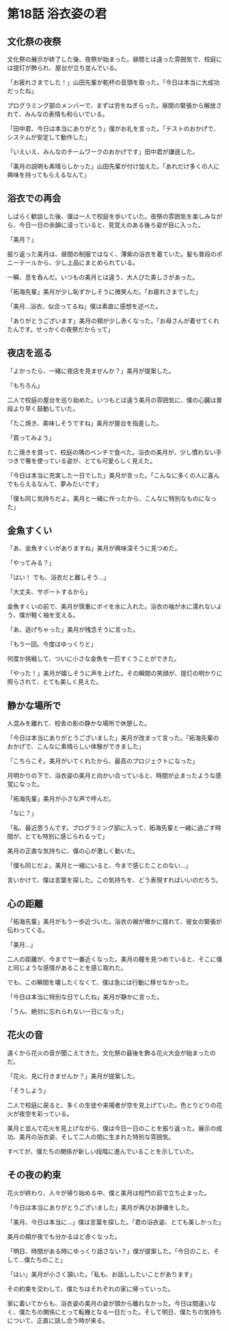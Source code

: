 # 第18話 浴衣姿の君

## 文化祭の夜祭

文化祭の展示が終了した後、夜祭が始まった。昼間とは違った雰囲気で、校庭には提灯が飾られ、屋台が立ち並んでいる。

「お疲れさまでした！」山田先輩が乾杯の音頭を取った。「今日は本当に大成功だったね」

プログラミング部のメンバーで、まずは労をねぎらった。昼間の緊張から解放されて、みんなの表情も和らいでいる。

「田中君、今日は本当にありがとう」僕がお礼を言った。「テストのおかげで、システムが安定して動作した」

「いえいえ、みんなのチームワークのおかげです」田中君が謙遜した。

「美月の説明も素晴らしかった」山田先輩が付け加えた。「あれだけ多くの人に興味を持ってもらえるなんて」

## 浴衣での再会

しばらく歓談した後、僕は一人で校庭を歩いていた。夜祭の雰囲気を楽しみながら、今日一日の余韻に浸っていると、見覚えのある後ろ姿が目に入った。

「美月？」

振り返った美月は、昼間の制服ではなく、薄紫の浴衣を着ていた。髪も普段のポニーテールから、少し上品にまとめられている。

一瞬、息を呑んだ。いつもの美月とは違う、大人びた美しさがあった。

「拓海先輩」美月が少し恥ずかしそうに微笑んだ。「お疲れさまでした」

「美月...浴衣、似合ってるね」僕は素直に感想を述べた。

「ありがとうございます」美月の頬が少し赤くなった。「お母さんが着せてくれたんです。せっかくの夜祭だからって」

## 夜店を巡る

「よかったら、一緒に夜店を見ませんか？」美月が提案した。

「もちろん」

二人で校庭の屋台を巡り始めた。いつもとは違う美月の雰囲気に、僕の心臓は普段より早く鼓動していた。

「たこ焼き、美味しそうですね」美月が屋台を指差した。

「買ってみよう」

たこ焼きを買って、校庭の隅のベンチで食べた。浴衣の美月が、少し慣れない手つきで箸を使っている姿が、とても可愛らしく見えた。

「今日は本当に充実した一日でした」美月が言った。「こんなに多くの人に喜んでもらえるなんて、夢みたいです」

「僕も同じ気持ちだよ。美月と一緒に作ったから、こんなに特別なものになった」

## 金魚すくい

「あ、金魚すくいがありますね」美月が興味深そうに見つめた。

「やってみる？」

「はい！ でも、浴衣だと難しそう...」

「大丈夫、サポートするから」

金魚すくいの前で、美月が慎重にポイを水に入れた。浴衣の袖が水に濡れないよう、僕が軽く袖を支える。

「あ、逃げちゃった」美月が残念そうに言った。

「もう一回。今度はゆっくりと」

何度か挑戦して、ついに小さな金魚を一匹すくうことができた。

「やった！」美月が嬉しそうに声を上げた。その瞬間の笑顔が、提灯の明かりに照らされて、とても美しく見えた。

## 静かな場所で

人混みを離れて、校舎の影の静かな場所で休憩した。

「今日は本当にありがとうございました」美月が改まって言った。「拓海先輩のおかげで、こんなに素晴らしい体験ができました」

「こちらこそ。美月がいてくれたから、最高のプロジェクトになった」

月明かりの下で、浴衣姿の美月と向かい合っていると、時間が止まったような感覚になった。

「拓海先輩」美月が小さな声で呼んだ。

「なに？」

「私、最近思うんです。プログラミング部に入って、拓海先輩と一緒に過ごす時間が、とても特別に感じられるって」

美月の正直な気持ちに、僕の心が激しく動いた。

「僕も同じだよ。美月と一緒にいると、今まで感じたことのない...」

言いかけて、僕は言葉を探した。この気持ちを、どう表現すればいいのだろう。

## 心の距離

「拓海先輩」美月がもう一歩近づいた。浴衣の裾が微かに揺れて、彼女の緊張が伝わってくる。

「美月...」

二人の距離が、今までで一番近くなった。美月の瞳を見つめていると、そこに僕と同じような感情があることを感じ取れた。

でも、この瞬間を壊したくなくて、僕は急には行動に移せなかった。

「今日は本当に特別な日でしたね」美月が静かに言った。

「うん、絶対に忘れられない一日になった」

## 花火の音

遠くから花火の音が聞こえてきた。文化祭の最後を飾る花火大会が始まったのだ。

「花火、見に行きませんか？」美月が提案した。

「そうしよう」

二人で校庭に戻ると、多くの生徒や来場者が空を見上げていた。色とりどりの花火が夜空を彩っている。

美月と並んで花火を見上げながら、僕は今日一日のことを振り返った。展示の成功、美月の浴衣姿、そして二人の間に生まれた特別な雰囲気。

すべてが、僕たちの関係が新しい段階に進んでいることを示していた。

## その夜の約束

花火が終わり、人々が帰り始める中、僕と美月は校門の前で立ち止まった。

「今日は本当にありがとうございました」美月が再びお辞儀をした。

「美月、今日は本当に...」僕は言葉を探した。「君の浴衣姿、とても美しかった」

美月の頬が夜でも分かるほど赤くなった。

「明日、時間がある時にゆっくり話さない？」僕が提案した。「今日のこと、そして...僕たちのこと」

「はい」美月が小さく頷いた。「私も、お話ししたいことがあります」

その約束を交わして、僕たちはそれぞれの家に帰っていった。

家に着いてからも、浴衣姿の美月の姿が頭から離れなかった。今日は間違いなく、僕たちの関係にとって転機となる一日だった。そして明日、僕たちの気持ちについて、正直に話し合う時が来る。